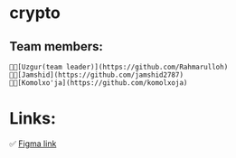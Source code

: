 # crypto

## Team members:

    👨‍💻[Uzgur(team leader)](https://github.com/Rahmarulloh)
    👨‍💻[Jamshid](https://github.com/jamshid2787)
    👨‍💻[Komolxo'ja](https://github.com/komolxoja)

# Links:

✅ [Figma link](https://www.figma.com/file/UvOe7Tn71dVl9gLEwLZAfU/Crypto?type=design&node-id=0-116&mode=design&t=tDnGnnIXck5F5WX3-0)
